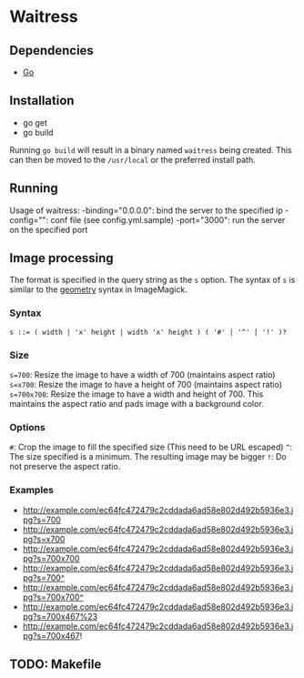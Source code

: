 # Waitress

## Dependencies

- [Go](http://golang.org/)

## Installation

- go get
- go build

Running `go build` will result in a binary named `waitress` being created. This
can then be moved to the `/usr/local` or the preferred install path. 

## Running

Usage of waitress:
  -binding="0.0.0.0": bind the server to the specified ip
  -config="": conf file (see config.yml.sample)
  -port="3000": run the server on the specified port

## Image processing

The format is specified in the query string as the `s` option. The syntax of `s`
is similar to the [geometry](http://www.imagemagick.org/script/command-line-processing.php#geometry)
syntax in ImageMagick.

### Syntax

    s ::= ( width | 'x' height | width 'x' height ) ( '#' | '^' | '!' )?

### Size
  `s=700`: Resize the image to have a width of 700 (maintains aspect ratio)
  `s=x700`: Resize the image to have a height of 700 (maintains aspect ratio)
  `s=700x700`: Resize the image to have a width and height of 700. This
     maintains the aspect ratio and pads image with a background color.

### Options
  `#`: Crop the image to fill the specified size (This need to be URL escaped)
  `^`: The size specified is a minimum. The resulting image may be bigger
  `!`: Do not preserve the aspect ratio.

### Examples

- http://example.com/ec64fc472479c2cddada6ad58e802d492b5936e3.jpg?s=700
- http://example.com/ec64fc472479c2cddada6ad58e802d492b5936e3.jpg?s=x700
- http://example.com/ec64fc472479c2cddada6ad58e802d492b5936e3.jpg?s=700x700
- http://example.com/ec64fc472479c2cddada6ad58e802d492b5936e3.jpg?s=700^
- http://example.com/ec64fc472479c2cddada6ad58e802d492b5936e3.jpg?s=700x700^
- http://example.com/ec64fc472479c2cddada6ad58e802d492b5936e3.jpg?s=700x467%23
- http://example.com/ec64fc472479c2cddada6ad58e802d492b5936e3.jpg?s=700x467!

## TODO: Makefile